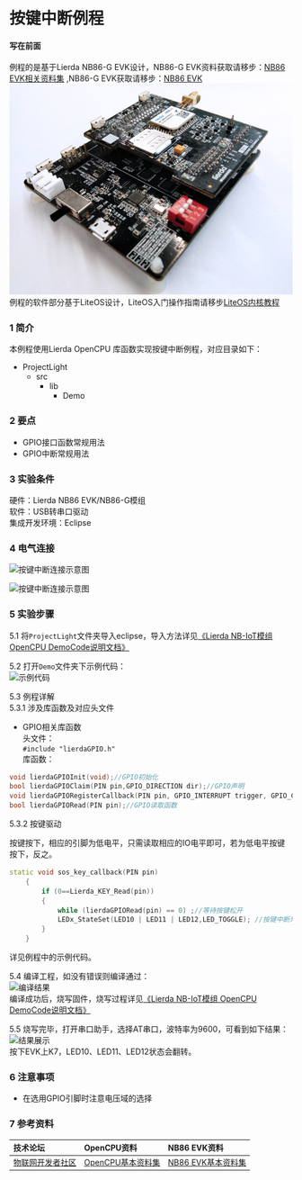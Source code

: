# 按键中断例程
#### 写在前面 
例程的是基于Lierda NB86-G EVK设计，NB86-G EVK资料获取请移步：[NB86 EVK相关资料集](http://bbs.lierda.com/forum.php?mod=viewthread&tid=86&page=1&extra=&_dsign=91f69885)  ,NB86-G EVK获取请移步：[NB86 EVK](https://item.taobao.com/item.htm?spm=a1z10.5-c.w4002-21080581561.13.565878241Htgvt&id=578262725191)              
 ![NB86EVK](../../Picture/NB86EVK黑色.png)  
例程的软件部分基于LiteOS设计，LiteOS入门操作指南请移步[LiteOS内核教程](https://liteos.github.io/tutorials/kernel/)
### 1 简介

本例程使用Lierda OpenCPU 库函数实现按键中断例程，对应目录如下：

- ProjectLight
  - src
    - lib
      - Demo

### 2 要点

- GPIO接口函数常规用法
- GPIO中断常规用法

### 3 实验条件

硬件：Lierda NB86 EVK/NB86-G模组  
软件：USB转串口驱动  
集成开发环境：Eclipse  

### 4 电气连接
![按键中断连接示意图](../../Picture/按键中断1.png)

![按键中断连接示意图](../../Picture/按键中断2.png)
### 5 实验步骤
5.1 将`ProjectLight`文件夹导入eclipse，导入方法详见[《Lierda NB-IoT模组 OpenCPU DemoCode说明文档》
](https://github.com/lierda-nb-iot-team/Lierda_OpenCPU_SDK)

5.2 打开`Demo`文件夹下示例代码：  
![示例代码](../../Picture/光感示例代码1.png)

5.3 例程详解  
5.3.1 涉及库函数及对应头文件  
- GPIO相关库函数  
头文件：  
`#include "lierdaGPIO.h"`  
库函数：
``` cpp  
void lierdaGPIOInit(void);//GPIO初始化  
bool lierdaGPIOClaim(PIN pin,GPIO_DIRECTION dir);//GPIO声明  
void lierdaGPIORegisterCallback(PIN pin, GPIO_INTERRUPT trigger, GPIO_CALLBACK callback);//GPIO中断声明函数  
bool lierdaGPIORead(PIN pin);//GPIO读取函数  
```

5.3.2 按键驱动

按键按下，相应的引脚为低电平，只需读取相应的IO电平即可，若为低电平按键按下，反之。  
``` cpp
static void sos_key_callback(PIN pin)  
	{  
		if (0==Lierda_KEY_Read(pin))  
		{  
			while (lierdaGPIORead(pin) == 0) ;//等待按键松开  
			LEDx_StateSet(LED10 | LED11 | LED12,LED_TOGGLE); //按键中断来临LED10,LED11,LED12状态改变  
		}  
	}    
```

详见例程中的示例代码。


5.4  编译工程，如没有错误则编译通过：  
![编译结果](../../Picture/编译结果.jpg)  
编译成功后，烧写固件，烧写过程详见[《Lierda NB-IoT模组 OpenCPU DemoCode说明文档》
](https://github.com/lierda-nb-iot-team/Lierda_OpenCPU_SDK)

5.5 烧写完毕，打开串口助手，选择AT串口，波特率为9600，可看到如下结果：  
![结果展示](../../Picture/按键中断结果示意.png)  
按下EVK上K7，LED10、LED11、LED12状态会翻转。  
### 6 注意事项

- 在选用GPIO引脚时注意电压域的选择


### 7 参考资料

| 技术论坛 | OpenCPU资料 | NB86 EVK资料
| :----------- | :----------- | :----------- |
| [物联网开发者社区](http://bbs.lierda.com) |  [OpenCPU基本资料集](https://github.com/lierda-nb-iot-team/Lierda_OpenCPU_SDK) |  [NB86 EVK基本资料集](https://github.com/lierda-nb-iot-team/Lierda_NB86_EVK) |